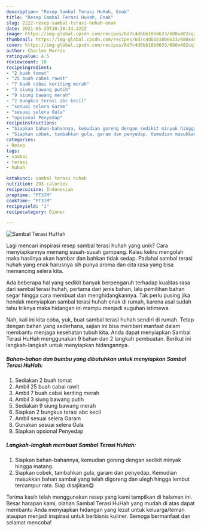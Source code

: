 ```yaml
---
description: "Resep Sambal Terasi HuHah, Enak"
title: "Resep Sambal Terasi HuHah, Enak"
slug: 2222-resep-sambal-terasi-huhah-enak
date: 2021-05-29T10:30:34.222Z
image: https://img-global.cpcdn.com/recipes/6d7c4d6bb10b6633/680x482cq70/sambal-terasi-huhah-foto-resep-utama.jpg
thumbnail: https://img-global.cpcdn.com/recipes/6d7c4d6bb10b6633/680x482cq70/sambal-terasi-huhah-foto-resep-utama.jpg
cover: https://img-global.cpcdn.com/recipes/6d7c4d6bb10b6633/680x482cq70/sambal-terasi-huhah-foto-resep-utama.jpg
author: Charles Morris
ratingvalue: 4.5
reviewcount: 10
recipeingredient:
- "2 buah tomat"
- "25 buah cabai rawit"
- "7 buah cabai keriting merah"
- "3 siung bawang putih"
- "9 siung bawang merah"
- "2 bungkus terasi abc kecil"
- "sesuai selera Garam"
- "sesuai selera Gula"
- "opsional Penyedap"
recipeinstructions:
- "Siapkan bahan-bahannya, kemudian goreng dengan sedikit minyak hingga matang."
- "Siapkan cobek, tambahkan gula, garam dan penyedap. Kemudian masukkan bahan sambal yang telah digoreng dan ulegh hingga lembut tercampur rata. Siap disajikan😋"
categories:
- Resep
tags:
- sambal
- terasi
- huhah

katakunci: sambal terasi huhah 
nutrition: 293 calories
recipecuisine: Indonesian
preptime: "PT37M"
cooktime: "PT31M"
recipeyield: "1"
recipecategory: Dinner

---
```



![Sambal Terasi HuHah](https://img-global.cpcdn.com/recipes/6d7c4d6bb10b6633/680x482cq70/sambal-terasi-huhah-foto-resep-utama.jpg)

Lagi mencari inspirasi resep sambal terasi huhah yang unik? Cara menyiapkannya memang susah-susah gampang. Kalau keliru mengolah maka hasilnya akan hambar dan bahkan tidak sedap. Padahal sambal terasi huhah yang enak harusnya sih punya aroma dan cita rasa yang bisa memancing selera kita.



Ada beberapa hal yang sedikit banyak berpengaruh terhadap kualitas rasa dari sambal terasi huhah, pertama dari jenis bahan, lalu pemilihan bahan segar hingga cara membuat dan menghidangkannya. Tak perlu pusing jika hendak menyiapkan sambal terasi huhah enak di rumah, karena asal sudah tahu triknya maka hidangan ini mampu menjadi suguhan istimewa.


Nah, kali ini kita coba, yuk, buat sambal terasi huhah sendiri di rumah. Tetap dengan bahan yang sederhana, sajian ini bisa memberi manfaat dalam membantu menjaga kesehatan tubuh kita. Anda dapat menyiapkan Sambal Terasi HuHah menggunakan 9 bahan dan 2 langkah pembuatan. Berikut ini langkah-langkah untuk menyiapkan hidangannya.

<!--inarticleads1-->

##### Bahan-bahan dan bumbu yang dibutuhkan untuk menyiapkan Sambal Terasi HuHah:

1. Sediakan 2 buah tomat
1. Ambil 25 buah cabai rawit
1. Ambil 7 buah cabai keriting merah
1. Ambil 3 siung bawang putih
1. Sediakan 9 siung bawang merah
1. Siapkan 2 bungkus terasi abc kecil
1. Ambil sesuai selera Garam
1. Gunakan sesuai selera Gula
1. Siapkan opsional Penyedap




<!--inarticleads2-->

##### Langkah-langkah membuat Sambal Terasi HuHah:

1. Siapkan bahan-bahannya, kemudian goreng dengan sedikit minyak hingga matang.
1. Siapkan cobek, tambahkan gula, garam dan penyedap. Kemudian masukkan bahan sambal yang telah digoreng dan ulegh hingga lembut tercampur rata. Siap disajikan😋




Terima kasih telah menggunakan resep yang kami tampilkan di halaman ini. Besar harapan kami, olahan Sambal Terasi HuHah yang mudah di atas dapat membantu Anda menyiapkan hidangan yang lezat untuk keluarga/teman ataupun menjadi inspirasi untuk berbisnis kuliner. Semoga bermanfaat dan selamat mencoba!
